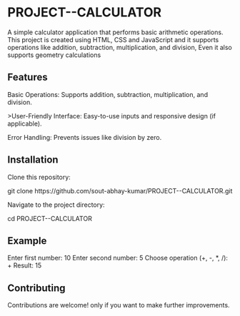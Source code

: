 <h1>PROJECT--CALCULATOR</h1>

<p>
A simple calculator application that performs basic arithmetic operations. This project is created using HTML, CSS and JavaScript and it supports operations like addition, subtraction, multiplication, and division,
Even it also supports geometry calculations
</p> 

<h2>Features</h2>

<p>Basic Operations: Supports addition, subtraction, multiplication, and division.</p>
<P>>User-Friendly Interface: Easy-to-use inputs and responsive design (if applicable).</p>
<p>Error Handling: Prevents issues like division by zero.</p>

<h2>Installation</h2>

<p>Clone this repository:</p>
<p>git clone https://github.com/sout-abhay-kumar/PROJECT--CALCULATOR.git</p>
  
<p>Navigate to the project directory:</p>
<p>cd PROJECT--CALCULATOR</p>


<h2>Example</h2>

<p>
Enter first number: 10
Enter second number: 5
Choose operation (+, -, *, /): +
Result: 15
</p>
  
<h2>Contributing</h2>

<p>Contributions are welcome! only if you want to make further improvements.</p>

